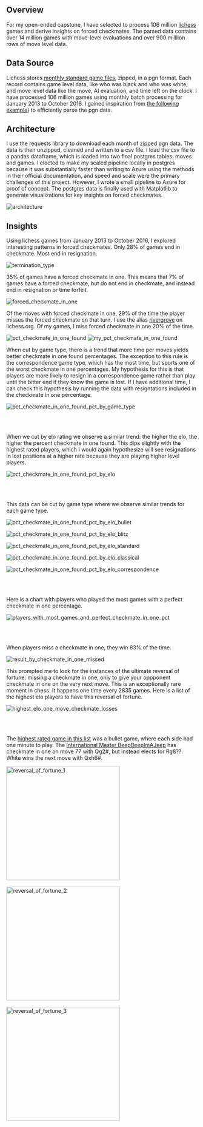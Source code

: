 ## Overview

For my open-ended capstone, I have selected to process 106 million [lichess](https://lichess.org/) games and derive insights on forced checkmates. The parsed data contains over 14 million games with move-level evaluations and over 900 milllion rows of move level data.

## Data Source

Lichess stores [monthly standard game files](https://database.lichess.org/), zipped, in a pgn format. Each record contains game level data, like who was black and who was white, and move level data like the move, AI evaluation, and time left on the clock. I have processed 106 million games using monthly batch processing for January 2013 to October 2016. I gained inspiration from [the following example](https://github.com/Paul566/chessOpeningStats)) to efficiently parse the pgn data.


## Architecture

I use the requests library to download each month of zipped pgn data. The data is then unzipped, cleaned and written to a csv file. I load the csv file to a pandas dataframe, which is loaded into two final postgres tables: moves and games. I elected to make my scaled pipeline locally in postgres because it was substantially faster than writing to Azure using the methods in their official documentation, and speed and scale were the primary challenges of this project. However, I wrote a small pipeline to Azure for proof of concept. The postgres data is finally used with Matplotlib to generate visualizations for key insights on forced checkmates. 

![architecture](https://github.com/rivergrove/springboard/blob/master/lichess_capstone/deployment_architecture/architecture.png)


## Insights 

Using lichess games from January 2013 to October 2016, I explored interesting patterns in forced checkmates. Only 28% of games end in checkmate. Most end in resignation.

![termination_type](https://github.com/rivergrove/springboard/blob/master/lichess_capstone/production/plots/termination_type.png)

35% of games have a forced checkmate in one. This means that 7% of games have a forced checkmate, but do not end in checkmate, and instead end in resignation or time forfeit.

![forced_checkmate_in_one](https://github.com/rivergrove/springboard/blob/master/lichess_capstone/production/plots/pct_checkmate_in_one_games.png)

Of the moves with forced checkmate in one, 29% of the time the player misses the forced checkmate on that turn. I use the alias [rivergrove](https://lichess.org/@/rivergrove) on lichess.org. Of my games, I miss forced checkmate in one 20% of the time.

![pct_checkmate_in_one_found](https://github.com/rivergrove/springboard/blob/master/lichess_capstone/production/plots/pct_checkmate_in_one_found.png)
![my_pct_checkmate_in_one_found](https://github.com/rivergrove/springboard/blob/master/lichess_capstone/production/plots/my_pct_checkmate_in_one_found.png)

When cut by game type, there is a trend that more time per moves yields better checkmate in one found percentages. The exception to this rule is the correspondence game type, which has the most time, but sports one of the worst checkmate in one percentages. My hypothesis for this is that players are more likely to resign in a correspondence game rather than play until the bitter end if they know the game is lost. If I have additional time, I can check this hypothesis by running the data with resigntations included in the checkmate in one percentage.

![pct_checkmate_in_one_found_pct_by_game_type](https://github.com/rivergrove/springboard/blob/master/lichess_capstone/production/plots/pct_checkmate_in_one_found_pct_by_game_type.png)

<br></br>

When we cut by elo rating we observe a similar trend: the higher the elo, the higher the percent checkmate in one found. This dips slightly with the highest rated players, which I would again hypothesize will see resignations in lost positions at a higher rate because they are playing higher level players.

![pct_checkmate_in_one_found_pct_by_elo](https://github.com/rivergrove/springboard/blob/master/lichess_capstone/production/plots/pct_checkmate_in_one_found_pct_by_elo.png)

<br></br>

This data can be cut by game type where we observe similar trends for each game type.

![pct_checkmate_in_one_found_pct_by_elo_bullet](https://github.com/rivergrove/springboard/blob/master/lichess_capstone/production/plots/pct_checkmate_in_one_found_pct_by_elo_%26_game_type%3DBullet.png)

![pct_checkmate_in_one_found_pct_by_elo_blitz](https://github.com/rivergrove/springboard/blob/master/lichess_capstone/production/plots/pct_checkmate_in_one_found_pct_by_elo_%26_game_type%3DBlitz.png)

![pct_checkmate_in_one_found_pct_by_elo_standard](https://github.com/rivergrove/springboard/blob/master/lichess_capstone/production/plots/pct_checkmate_in_one_found_pct_by_elo_%26_game_type%3DStandard.png)

![pct_checkmate_in_one_found_pct_by_elo_classical](https://github.com/rivergrove/springboard/blob/master/lichess_capstone/production/plots/pct_checkmate_in_one_found_pct_by_elo_%26_game_type%3DClassical.png)

![pct_checkmate_in_one_found_pct_by_elo_correspondence](https://github.com/rivergrove/springboard/blob/master/lichess_capstone/production/plots/pct_checkmate_in_one_found_pct_by_elo_%26_game_type%3DCorrespondence.png)

<br></br>

Here is a chart with players who played the most games with a perfect checkmate in one percentage.

![players_with_most_games_and_perfect_checkmate_in_one_pct](https://github.com/rivergrove/springboard/blob/master/lichess_capstone/production/plots/players_with_most_games_%26_perfect_checkmate_in_one_pct.png)

<br></br> 
  
When players miss a checkmate in one, they win 83% of the time.

![result_by_checkmate_in_one_missed](https://github.com/rivergrove/springboard/blob/master/lichess_capstone/production/plots/result_by_checkmate_in_one_missed.png)

This prompted me to look for the instances of the ultimate reversal of fortune: missing a checkmate in one, only to give your oppponent checkmate in one on the very next move. This is an exceptionally rare moment in chess. It happens one time every 2835 games. Here is a list of the highest elo players to have this reversal of fortune.

![highest_elo_one_move_checkmate_losses](https://github.com/rivergrove/springboard/blob/master/lichess_capstone/production/plots/highest_elo_one_move_checkmate_losses.png)

<br></br>

The [highest rated game in this list](https://lichess.org/zghHKva0#77) was a bullet game, where each side had one minute to play. The [International Master BeepBeepImAJeep](https://lichess.org/@/BeepBeepImAJeep) has checkmate in one on move 77 with Qg2#, but instead elects for Rg8??. White wins the next move with Qxh6#.

<img src="https://github.com/rivergrove/springboard/blob/master/lichess_capstone/production/misc_visualization_images/reversal_of_fortune_1.png" alt="reversal_of_fortune_1" width="300"/>
<br></br>
<img src="https://github.com/rivergrove/springboard/blob/master/lichess_capstone/production/misc_visualization_images/reversal_of_fortune_2.png" alt="reversal_of_fortune_2" width="300"/>
<br></br>
<img src="https://github.com/rivergrove/springboard/blob/master/lichess_capstone/production/misc_visualization_images/reversal_of_fortune_3.png" alt="reversal_of_fortune_3" width="300"/>

